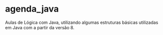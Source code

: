 # agenda_java
Aulas de Lógica com Java, utilizando algumas estruturas básicas utilizadas em Java com a partir da versão 8.
